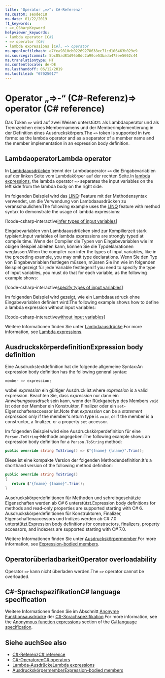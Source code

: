 ```yaml
---
title: 'Operator „=>“: C#-Referenz'
ms.custom: seodec18
ms.date: 01/22/2019
f1_keywords:
- =>_CSharpKeyword
helpviewer_keywords:
- lambda operator [C#]
- => operator [C#]
- lambda expressions [C#], => operator
ms.openlocfilehash: a7fea9810cb02269278638ec71cd106463b029e9
ms.sourcegitcommit: 5bc85ad81d96b8dc2a90ce53bada475ee5662c44
ms.translationtype: HT
ms.contentlocale: de-DE
ms.lasthandoff: 06/12/2019
ms.locfileid: "67025017"
---
```

# <a name="-operator-c-reference"></a><span data-ttu-id="61726-102">Operator „=>-“ (C#-Referenz)</span><span class="sxs-lookup"><span data-stu-id="61726-102">=> operator (C# reference)</span></span>

<span data-ttu-id="61726-103">Das Token `=>` wird auf zwei Weisen unterstützt: als Lambdaoperator und als Trennzeichen eines Membernamens und der Memberimplementierung in der Definition eines Ausdruckskörpers.</span><span class="sxs-lookup"><span data-stu-id="61726-103">The `=>` token is supported in two forms: as the lambda operator and as a separator of a member name and the member implementation in an expression body definition.</span></span>

## <a name="lambda-operator"></a><span data-ttu-id="61726-104">Lambdaoperator</span><span class="sxs-lookup"><span data-stu-id="61726-104">Lambda operator</span></span>

<span data-ttu-id="61726-105">In [Lambdaausdrücken](../../programming-guide/statements-expressions-operators/lambda-expressions.md) trennt der Lambdaoperator `=>` die Eingabevariablen auf der linken Seite vom Lambdakörper auf der rechten Seite.</span><span class="sxs-lookup"><span data-stu-id="61726-105">In [lambda expressions](../../programming-guide/statements-expressions-operators/lambda-expressions.md), the lambda operator `=>` separates the input variables on the left side from the lambda body on the right side.</span></span>

<span data-ttu-id="61726-106">Im folgenden Beispiel wird das [LINQ](../../programming-guide/concepts/linq/index.md)-Feature mit der Methodensyntax verwendet, um die Verwendung von Lambdaausdrücken zu veranschaulichen:</span><span class="sxs-lookup"><span data-stu-id="61726-106">The following example uses the [LINQ](../../programming-guide/concepts/linq/index.md) feature with method syntax to demonstrate the usage of lambda expressions:</span></span>

[!code-csharp-interactive[infer types of input variables](~/samples/csharp/language-reference/operators/LambdaOperator.cs#InferredTypes)]

<span data-ttu-id="61726-107">Eingabevariablen von Lambdaausdrücken sind zur Kompilierzeit stark typisiert.</span><span class="sxs-lookup"><span data-stu-id="61726-107">Input variables of lambda expressions are strongly typed at compile time.</span></span> <span data-ttu-id="61726-108">Wenn der Compiler die Typen von Eingabevariablen wie im obigen Beispiel ableiten kann, können Sie die Typdeklarationen weglassen.</span><span class="sxs-lookup"><span data-stu-id="61726-108">When the compiler can infer the types of input variables, like in the preceding example, you may omit type declarations.</span></span> <span data-ttu-id="61726-109">Wenn Sie den Typ von Eingabevariablen festlegen müssen, müssen Sie ihn wie im folgenden Beispiel gezeigt für jede Variable festlegen:</span><span class="sxs-lookup"><span data-stu-id="61726-109">If you need to specify the type of input variables, you must do that for each variable, as the following example shows:</span></span>

[!code-csharp-interactive[specify types of input variables](~/samples/csharp/language-reference/operators/LambdaOperator.cs#ExplicitTypes)]

<span data-ttu-id="61726-110">Im folgenden Beispiel wird gezeigt, wie ein Lambdaausdruck ohne Eingabevariablen definiert wird:</span><span class="sxs-lookup"><span data-stu-id="61726-110">The following example shows how to define a lambda expression without input variables:</span></span>

[!code-csharp-interactive[without input variables](~/samples/csharp/language-reference/operators/LambdaOperator.cs#WithoutInput)]

<span data-ttu-id="61726-111">Weitere Informationen finden Sie unter [Lambdaausdrücke](../../programming-guide/statements-expressions-operators/lambda-expressions.md).</span><span class="sxs-lookup"><span data-stu-id="61726-111">For more information, see [Lambda expressions](../../programming-guide/statements-expressions-operators/lambda-expressions.md).</span></span>

## <a name="expression-body-definition"></a><span data-ttu-id="61726-112">Ausdruckskörperdefinition</span><span class="sxs-lookup"><span data-stu-id="61726-112">Expression body definition</span></span>

<span data-ttu-id="61726-113">Eine Ausdruckstextdefinition hat die folgende allgemeine Syntax:</span><span class="sxs-lookup"><span data-stu-id="61726-113">An expression body definition has the following general syntax:</span></span>

```csharp
member => expression;
```

<span data-ttu-id="61726-114">wobei *expression* ein gültiger Ausdruck ist.</span><span class="sxs-lookup"><span data-stu-id="61726-114">where *expression* is a valid expression.</span></span> <span data-ttu-id="61726-115">Beachten Sie, dass *expression* nur dann ein *Anweisungsausdruck* sein kann, wenn der Rückgabetyp des Members `void` ist oder der Member ein Konstruktor, Finalizer oder ein `set`-Eigenschaftenaccessor ist.</span><span class="sxs-lookup"><span data-stu-id="61726-115">Note that *expression* can be a *statement expression* only if the member's return type is `void`, or if the member is a constructor, a finalizer, or a property `set` accessor.</span></span>

<span data-ttu-id="61726-116">Im folgenden Beispiel wird eine Ausdruckskörperdefinition für eine `Person.ToString`-Methode angegeben:</span><span class="sxs-lookup"><span data-stu-id="61726-116">The following example shows an expression body definition for a `Person.ToString` method:</span></span>

```csharp
public override string ToString() => $"{fname} {lname}".Trim();
```

<span data-ttu-id="61726-117">Diese ist eine kompakte Version der folgenden Methodendefinition:</span><span class="sxs-lookup"><span data-stu-id="61726-117">It's a shorthand version of the following method definition:</span></span>

```csharp
public override string ToString()
{
   return $"{fname} {lname}".Trim();
}
```

<span data-ttu-id="61726-118">Ausdruckskörperdefinitionen für Methoden und schreibgeschützte Eigenschaften werden ab C# 6 unterstützt.</span><span class="sxs-lookup"><span data-stu-id="61726-118">Expression body definitions for methods and read-only properties are supported starting with C# 6.</span></span> <span data-ttu-id="61726-119">Ausdruckskörperdefinitionen für Konstruktoren, Finalizer, Eigenschaftenaccessors und Indizes werden ab C# 7.0 unterstützt.</span><span class="sxs-lookup"><span data-stu-id="61726-119">Expression body definitions for constructors, finalizers, property accessors, and indexers are supported starting with C# 7.0.</span></span>

<span data-ttu-id="61726-120">Weitere Informationen finden Sie unter [Ausdruckskörpermember](../../programming-guide/statements-expressions-operators/expression-bodied-members.md).</span><span class="sxs-lookup"><span data-stu-id="61726-120">For more information, see [Expression-bodied members](../../programming-guide/statements-expressions-operators/expression-bodied-members.md).</span></span>

## <a name="operator-overloadability"></a><span data-ttu-id="61726-121">Operatorüberladbarkeit</span><span class="sxs-lookup"><span data-stu-id="61726-121">Operator overloadability</span></span>

<span data-ttu-id="61726-122">Operator `=>` kann nicht überladen werden.</span><span class="sxs-lookup"><span data-stu-id="61726-122">The `=>` operator cannot be overloaded.</span></span>

## <a name="c-language-specification"></a><span data-ttu-id="61726-123">C#-Sprachspezifikation</span><span class="sxs-lookup"><span data-stu-id="61726-123">C# language specification</span></span>

<span data-ttu-id="61726-124">Weitere Informationen finden Sie im Abschnitt [Anonyme Funktionsausdrücke](~/_csharplang/spec/expressions.md#anonymous-function-expressions) der [C#-Sprachspezifikation](../language-specification/index.md).</span><span class="sxs-lookup"><span data-stu-id="61726-124">For more information, see the [Anonymous function expressions](~/_csharplang/spec/expressions.md#anonymous-function-expressions) section of the [C# language specification](../language-specification/index.md).</span></span>

## <a name="see-also"></a><span data-ttu-id="61726-125">Siehe auch</span><span class="sxs-lookup"><span data-stu-id="61726-125">See also</span></span>

- [<span data-ttu-id="61726-126">C#-Referenz</span><span class="sxs-lookup"><span data-stu-id="61726-126">C# reference</span></span>](../index.md)
- [<span data-ttu-id="61726-127">C#-Operatoren</span><span class="sxs-lookup"><span data-stu-id="61726-127">C# operators</span></span>](index.md)
- [<span data-ttu-id="61726-128">Lambda-Ausdrücke</span><span class="sxs-lookup"><span data-stu-id="61726-128">Lambda expressions</span></span>](../../programming-guide/statements-expressions-operators/lambda-expressions.md)
- [<span data-ttu-id="61726-129">Ausdruckskörpermember</span><span class="sxs-lookup"><span data-stu-id="61726-129">Expression-bodied members</span></span>](../../programming-guide/statements-expressions-operators/expression-bodied-members.md)
